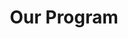 ---
title: "Our Program"
cards:
  - title: "Weekly Meetings"
    text: "We meet at {{MEETING_TIME}} during the school year at {{MEETING_LOCATION}}. Dens meet by grade with hands-on activities, games, and advancement."
  - title: "Monthly Adventures"
    text: "Hikes, campouts, service projects, and special outings across our community and local parks."
  - title: "Year-Round Fun"
    text: "Summer picnics, Pinewood Derby, Blue & Gold Banquet, and community service events."
---